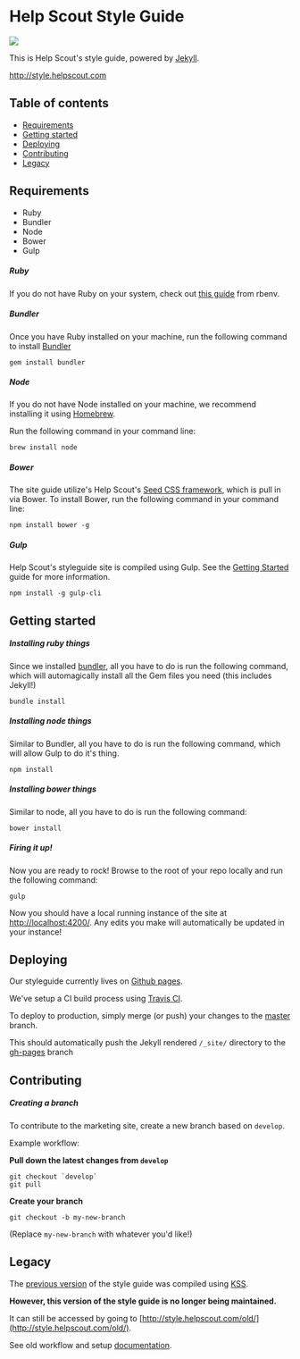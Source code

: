 Help Scout Style Guide
==========

<a href="https://travis-ci.com/helpscout/styleguide" target="_blank"><img src="https://travis-ci.com/helpscout/styleguide.svg?token=mizbXyxLU95YeKzixKT2&branch=master"></a>

This is Help Scout's style guide, powered by [Jekyll](https://jekyllrb.com/).

http://style.helpscout.com

## Table of contents

- [Requirements](#requirements)
- [Getting started](#getting-started)
- [Deploying](#deploying)
- [Contributing](#contributing)
- [Legacy](#legacy)


## Requirements
- Ruby
- Bundler
- Node
- Bower
- Gulp


##### Ruby
If you do not have Ruby on your system, check out [this guide](https://github.com/rbenv/rbenv) from rbenv.


##### Bundler
Once you have Ruby installed on your machine, run the following command to install [Bundler](http://bundler.io/)
```
gem install bundler
```

##### Node
If you do not have Node installed on your machine, we recommend installing it using [Homebrew](https://github.com/customerio/mvp#homebrew).

Run the following command in your command line:
```
brew install node
```

##### Bower
The site guide utilize's Help Scout's [Seed CSS framework](https://github.com/helpscout/seed), which is pull in via Bower. To install Bower, run the following command in your command line:

```
npm install bower -g
```


##### Gulp
Help Scout's styleguide site is compiled using Gulp. See the [Getting Started](https://github.com/gulpjs/gulp/blob/master/docs/getting-started.md) guide for more information.

```
npm install -g gulp-cli
```

## Getting started

##### Installing ruby things
Since we installed [bundler](http://bundler.io/), all you have to do is run the following command, which will automagically install all the Gem files you need (this includes Jekyll!)

```
bundle install
```

##### Installing node things
Similar to Bundler, all you have to do is run the following command, which will allow Gulp to do it's thing.

```
npm install
```

##### Installing bower things
Similar to node, all you have to do is run the following command:

```
bower install
```


##### Firing it up!
Now you are ready to rock! Browse to the root of your repo locally and run the following command:

```
gulp
```

Now you should have a local running instance of the site at [http://localhost:4200/](http://localhost:4200/). Any edits you make will automatically be updated in your instance!


## Deploying

Our styleguide currently lives on [Github pages](http://helpscout.github.io/styleguide).

We've setup a CI build process using [Travis CI](https://travis-ci.org/).

To deploy to production, simply merge (or push) your changes to the [master](https://github.com/helpscout/styleguide/tree/master) branch.

This should automatically push the Jekyll rendered `/_site/` directory to the [gh-pages](https://github.com/helpscout/styleguide/tree/gh-pages) branch


## Contributing

##### Creating a branch

To contribute to the marketing site, create a new branch based on `develop`.

Example workflow:

**Pull down the latest changes from `develop`**
```
git checkout `develop`
git pull
```

**Create your branch**
```
git checkout -b my-new-branch
```
(Replace `my-new-branch` with whatever you'd like!)


## Legacy
The [previous version](http://style.helpscout.com/old/) of the style guide was compiled using [KSS](http://warpspire.com/kss/).

**However, this version of the style guide is no longer being maintained.**

It can still be accessed by going to [http://style.helpscout.com/old/](http://style.helpscout.com/old/).

See old workflow and setup [documentation](https://github.com/helpscout/styleguide/blob/master/LEGACY.md).

